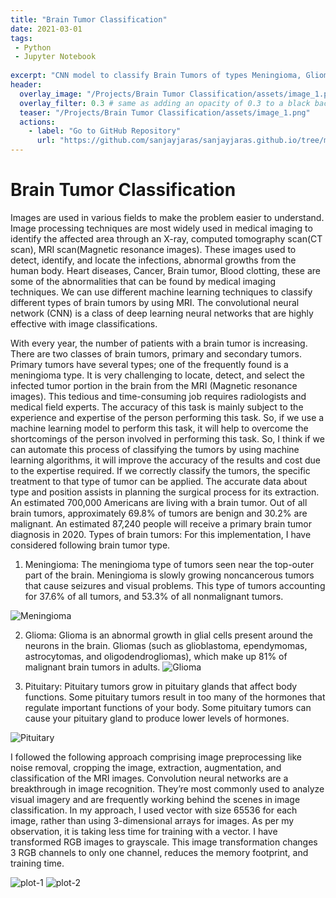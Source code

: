 ```yaml
---
title: "Brain Tumor Classification"
date: 2021-03-01
tags:
 - Python
 - Jupyter Notebook
 
excerpt: "CNN model to classify Brain Tumors of types Meningioma, Glioma & Pituitary"
header:
  overlay_image: "/Projects/Brain Tumor Classification/assets/image_1.png"
  overlay_filter: 0.3 # same as adding an opacity of 0.3 to a black background
  teaser: "/Projects/Brain Tumor Classification/assets/image_1.png"
  actions:
    - label: "Go to GitHub Repository"
      url: "https://github.com/sanjayjaras/sanjayjaras.github.io/tree/master/Projects/Brain%20Tumor%20Classification"
---
```



# Brain Tumor Classification
Images are used in various fields to make the problem easier to understand. Image processing techniques are most widely used in medical imaging to identify the affected area through an X-ray, computed tomography scan(CT scan), MRI scan(Magnetic resonance images).
These images used to detect, identify, and locate the infections, abnormal growths from the human body. Heart diseases, Cancer, Brain tumor, Blood clotting, these are some of the abnormalities that can be found by medical imaging techniques. We can use different machine
learning techniques to classify different types of brain tumors by using MRI. The convolutional neural network (CNN) is a class of deep learning neural networks that are highly effective with image classifications. 

With every year, the number of patients with a brain tumor is increasing. There are two classes of brain tumors, primary and secondary tumors. Primary tumors have several types; one of the frequently found is a meningioma type. It is very challenging to locate, detect, and select
the infected tumor portion in the brain from the MRI (Magnetic resonance images). This tedious and time-consuming job requires radiologists and medical field experts. The accuracy of this task is mainly subject to the experience and expertise of the person performing this task. So, if we use a machine learning model to perform this task, it will help to overcome the shortcomings of the person involved in performing this task. So, I think if we can automate this process of classifying the tumors by using machine learning algorithms, it will improve the accuracy of the results and cost due to the expertise required. If we correctly classify the tumors, the specific treatment to that type of tumor can be applied. The accurate data about type and position assists in planning the surgical process for its extraction. An estimated 700,000 Americans are living with a brain tumor. Out of all brain tumors, approximately 69.8% of tumors are benign and 30.2% are malignant. An estimated 87,240 people will receive a primary brain tumor diagnosis in 2020.
Types of brain tumors: For this implementation, I have considered following brain tumor type. 
1. Meningioma: The meningioma type of tumors seen near the top-outer part of the brain. Meningioma is slowly growing noncancerous tumors that cause seizures and visual problems. This type of tumors accounting for 37.6% of all tumors, and 53.3% of all nonmalignant tumors.
   
  <img src="/Projects/Brain Tumor Classification/assets/image_2.png" alt="Meningioma" />

2. Glioma: Glioma is an abnormal growth in glial cells present around the neurons in the brain. Gliomas (such as glioblastoma, ependymomas, astrocytomas, and oligodendrogliomas), which make up 81% of malignant brain tumors in adults.
   <img src="/Projects/Brain Tumor Classification/assets/image_3.png" alt="Glioma" />

3. Pituitary: Pituitary tumors grow in pituitary glands that affect body functions. Some pituitary tumors result in too many of the hormones that regulate important functions of your body. Some pituitary tumors can cause your pituitary gland to produce lower levels of hormones.

<img src="/Projects/Brain Tumor Classification/assets/image_4.png" alt="Pituitary" />

I followed the following approach comprising image preprocessing like noise removal, cropping the image, extraction, augmentation, and classification of the MRI images. Convolution neural networks are a breakthrough in image recognition. They’re most commonly used to
analyze visual imagery and are frequently working behind the scenes in image classification. In my approach, I used vector with size 65536 for each image, rather than using 3-dimensional arrays for images. As per my observation, it is taking less time for training with a vector. I have
transformed RGB images to grayscale. This image transformation changes 3 RGB channels to only one channel, reduces the memory footprint, and training time.

<img src="/Projects/Brain Tumor Classification/assets/image_5.png" alt="plot-1" />
<img src="/Projects/Brain Tumor Classification/assets/image_6.png" alt="plot-2" />


